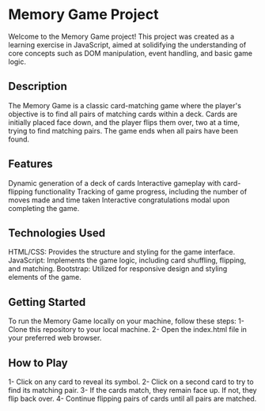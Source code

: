 # Memory Game Project
Welcome to the Memory Game project! This project was created as a learning exercise in JavaScript, aimed at solidifying the understanding of core concepts such as DOM manipulation, event handling, and basic game logic.

## Description
The Memory Game is a classic card-matching game where the player's objective is to find all pairs of matching cards within a deck. Cards are initially placed face down, and the player flips them over, two at a time, trying to find matching pairs. The game ends when all pairs have been found.

## Features
Dynamic generation of a deck of cards
Interactive gameplay with card-flipping functionality
Tracking of game progress, including the number of moves made and time taken
Interactive congratulations modal upon completing the game.

## Technologies Used
HTML/CSS: Provides the structure and styling for the game interface.
JavaScript: Implements the game logic, including card shuffling, flipping, and matching.
Bootstrap: Utilized for responsive design and styling elements of the game.

## Getting Started
To run the Memory Game locally on your machine, follow these steps:
1- Clone this repository to your local machine.
2- Open the index.html file in your preferred web browser.

## How to Play
1- Click on any card to reveal its symbol.
2- Click on a second card to try to find its matching pair.
3- If the cards match, they remain face up. If not, they flip back over.
4- Continue flipping pairs of cards until all pairs are matched.
